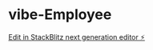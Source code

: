 # vibe-Employee

[Edit in StackBlitz next generation editor ⚡️](https://stackblitz.com/~/github.com/tharunbabu939-ai/vibe-Employee)